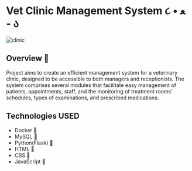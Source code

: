   # Vet Clinic Management System ૮ • ﻌ - ა
  
  ![clinic](https://github.com/RoboRopuch/VetClinic/assets/128647614/aae63250-ae23-4fb1-9163-d9c25972fbb5)

  
  ## Overview 🐾
  Project aims to create an efficient management system for a veterinary clinic, designed to be accessible to both managers and receptionists. The system comprises several modules that facilitate easy management of patients, appointments, staff, and the monitoring of treatment rooms' schedules, types of examinations, and prescribed medications.
  
  ## Technologies USED 
  - Docker 🐋
  - MySQL 🐬
  - Python(Flask) 🐍
  - HTML 🧡
  - CSS 💙
  - JavaScript 💛
  
  
